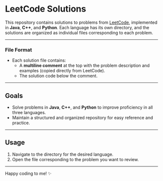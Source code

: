 # LeetCode Solutions  

This repository contains solutions to problems from [LeetCode](https://leetcode.com/), implemented in **Java**, **C++**, and **Python**. Each language has its own directory, and the solutions are organized as individual files corresponding to each problem.  

---

### File Format  
- Each solution file contains:  
  - A **multiline comment** at the top with the problem description and examples (copied directly from LeetCode).  
  - The solution code below the comment.  

---

## Goals  

- Solve problems in **Java**, **C++**, and **Python** to improve proficiency in all three languages.  
- Maintain a structured and organized repository for easy reference and practice.  

---

## Usage  

1. Navigate to the directory for the desired language.  
2. Open the file corresponding to the problem you want to review.  

---

Happy coding to me! ✨
